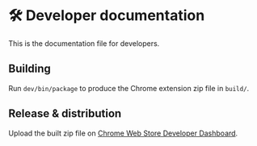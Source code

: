 # 🛠️ Developer documentation

This is the documentation file for developers.

## Building

Run `dev/bin/package` to produce the Chrome extension zip file in `build/`.

## Release & distribution

Upload the built zip file on
[Chrome Web Store Developer Dashboard](https://chrome.google.com/webstore/devconsole).

